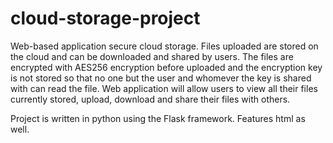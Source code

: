 # cloud-storage-project
Web-based application secure cloud storage. Files uploaded are stored on the cloud and can be downloaded and shared by users.
The files are encrypted with AES256 encryption before uploaded and the encryption key is not stored so that no one but the user and
whomever the key is shared with can read the file. 
Web application will allow users to view all their files currently stored, upload, download and share their files with others. 

Project is written in python using the Flask framework. Features html as well.
